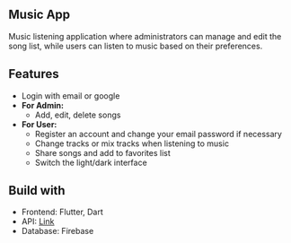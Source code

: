 ## Music App
Music listening application where administrators can manage and edit the song list, while users can listen to music based on their preferences.

## Features
- Login with email or google
- **For Admin:**
  - Add, edit, delete songs
- **For User:**
  - Register an account and change your email password if necessary
  - Change tracks or mix tracks when listening to music
  - Share songs and add to favorites list
  - Switch the light/dark interface

## Build with
- Frontend: Flutter, Dart
- API: <u>[Link](https://thantrieu.com/resources/braniumapis/songs.json)</u>
- Database: Firebase
